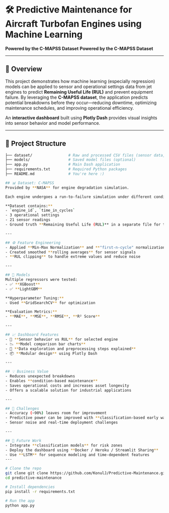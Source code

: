  # 🛠️ Predictive Maintenance for Aircraft Turbofan Engines using Machine Learning  
**Powered by the C-MAPSS Dataset**
**Powered by the C-MAPSS Dataset**

---

## 📌 Overview  
This project demonstrates how machine learning (especially regression)  models can be applied to sensor and operational settings data from jet engines to predict **Remaining Useful Life (RUL)** and prevent equipment failure. By leveraging the **C-MAPSS dataset**, the application predicts potential breakdowns before they occur—reducing downtime, optimizing maintenance schedules, and improving operational efficiency.

An **interactive dashboard** built using **Plotly Dash** provides visual insights into sensor behavior and model performance.

---

## 📂 Project Structure  
```bash
├── dataset/                # Raw and processed CSV files (sensor data, labels)  
├── models/                 # Saved model files (optional)  
├── app.py                  # Main Dash application  
├── requirements.txt        # Required Python packages  
├── README.md               # You're here :)

## 📊 Dataset: C-MAPSS  
Provided by **NASA** for engine degradation simulation.  

Each engine undergoes a run-to-failure simulation under different conditions.  

**Dataset contains:**  
- `engine_id`, `time_in_cycles`  
- 3 operational settings  
- 21 sensor readings  
- Ground truth **Remaining Useful Life (RUL)** in a separate file for the test set  

---

## ⚙️ Feature Engineering  
- Applied **Min-Max Normalization** and **"first-n-cycle" normalization**  
- Created smoothed **rolling averages** for sensor signals  
- **RUL clipping** to handle extreme values and reduce noise  

---

## 🤖 Models  
Multiple regressors were tested:  
- ✅ **XGBoost**  
- ✅ **LightGBM**  

**Hyperparameter Tuning:**  
- Used **GridSearchCV** for optimization  

**Evaluation Metrics:**  
- **MAE**, **MSE**, **RMSE**, **R² Score**  

---

## 📈 Dashboard Features  
- 📌 **Sensor behavior vs RUL** for selected engine  
- 📉 **Model comparison bar charts**  
- 📘 **Data exploration and preprocessing steps explained**  
- 📦 **Modular design** using Plotly Dash  

---

## 💡 Business Value  
- Reduces unexpected breakdowns  
- Enables **condition-based maintenance**  
- Saves operational costs and increases asset longevity  
- Offers a scalable solution for industrial applications  

---

## 🧩 Challenges  
- Accuracy (~90%) leaves room for improvement  
- Predictive power can be improved with **classification-based early warning** (e.g., risk zone detection within 30 cycles of failure)  
- Sensor noise and real-time deployment challenges  

---

## 🚀 Future Work  
- Integrate **classification models** for risk zones  
- Deploy the dashboard using **Docker / Heroku / Streamlit Sharing**  
- Use **LSTM** for sequence modeling and time-dependent features
---

# Clone the repo
git clone git clone https://github.com/KonulJ/Predictive-Maintenance.git
cd predictive-maintenance

# Install dependencies
pip install -r requirements.txt

# Run the app
python app.py

